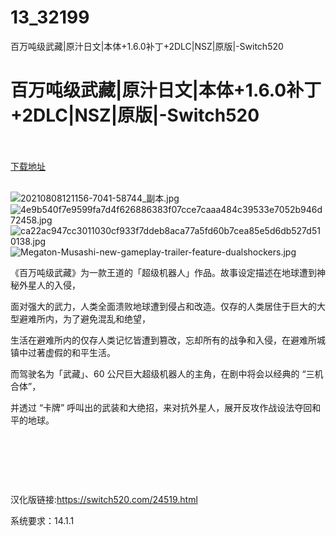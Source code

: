 # 13_32199
百万吨级武藏|原汁日文|本体+1.6.0补丁+2DLC|NSZ|原版|-Switch520
# 百万吨级武藏|原汁日文|本体+1.6.0补丁+2DLC|NSZ|原版|-Switch520
 <br/></br>
[下载地址](https://www.switch520.cc/article/32199 "下载地址")
<br/></br>

<p><img title="20210808121156-7041-58744_副本.jpg" src="https://www.switch520.cc/muke_img/2022_05_01_6687c65526ba9.jpg" alt="20210808121156-7041-58744_副本.jpg"><br>
<img title="4e9b540f7e9599fa7d4f626886383f07cce7caaa484c39533e7052b946d72458.jpg" src="https://www.switch520.cc/muke_img/2021_11_13_3d19c39f09aad.jpg" alt="4e9b540f7e9599fa7d4f626886383f07cce7caaa484c39533e7052b946d72458.jpg"><br>
<img title="ca22ac947cc3011030cf933f7ddeb8aca77a5fd60b7cea85e5d6db527d510138.jpg" src="https://www.switch520.cc/muke_img/2021_11_13_60abf52000f7a.jpg" alt="ca22ac947cc3011030cf933f7ddeb8aca77a5fd60b7cea85e5d6db527d510138.jpg"><br>
<img title="Megaton-Musashi-new-gameplay-trailer-feature-dualshockers.jpg" src="https://www.switch520.cc/muke_img/2021_11_13_4a37800d2cb51.jpg" alt="Megaton-Musashi-new-gameplay-trailer-feature-dualshockers.jpg"></p>
<p>《百万吨级武藏》为一款王道的「超级机器人」作品。故事设定描述在地球遭到神秘外星人的入侵，</p>
<p>面对强大的武力，人类全面溃败地球遭到侵占和改造。仅存的人类居住于巨大的大型避难所内，为了避免混乱和绝望，</p>
<p>生活在避难所内的仅存人类记忆皆遭到篡改，忘却所有的战争和入侵，在避难所城镇中过著虚假的和平生活。</p>
<p>而驾驶名为「武藏」、60 公尺巨大超级机器人的主角，在剧中将会以经典的 “三机合体”，</p>
<p>并透过 “卡牌” 呼叫出的武装和大绝招，来对抗外星人，展开反攻作战设法夺回和平的地球。</p>
<p>&nbsp;</p>
<p>&nbsp;</p>
<p>&nbsp;</p>
<p>汉化版链接:<a href="https://switch520.com/24519.html">https://switch520.com/24519.html</a></p>
<p>系统要求：14.1.1</p>



